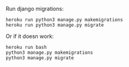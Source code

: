 Run django migrations:

```
heroku run python3 manage.py makemigrations
heroku run python3 manage.py migrate
```


Or if it doesn work:

```
heroku run bash
python3 manage.py makemigrations
python3 manage.py migrate
```
